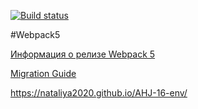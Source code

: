 [![Build status](https://ci.appveyor.com/api/projects/status/97vskspgn6lrgf2d/branch/main?svg=true)](https://ci.appveyor.com/project/Nataliya2020/ahj-16-homeworks-events/branch/main)

#Webpack5

[Информация о релизе Webpack 5](https://webpack.js.org/blog/2020-10-10-webpack-5-release/)

[Migration Guide](https://webpack.js.org/migrate/5/)

https://nataliya2020.github.io/AHJ-16-env/

